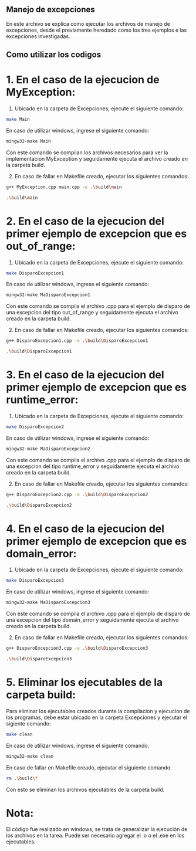 ## Manejo de excepciones

En este archivo se explica como ejecutar los archivos de manejo de excepciones, desde el previamente heredado como los tres ejemplos e las excepciones investigadas.

## Como utilizar los codigos

# 1. En el caso de la ejecucion de MyException:

1. Ubicado en la carpeta de Excepciones, ejecute el siguiente comando:

```bash
make Main
```

En caso de utilizar windows, ingrese el siguiente comando:

```bash
mingw32-make Main
```

Con este comando se compilan los archivos necesarios para ver la implementacion MyException y seguidamente ejecuta el archivo creado en la carpeta build.

2. En caso de fallar en Makefile creado, ejecutar los siguientes comandos:

```bash
g++ MyException.cpp main.cpp -o .\build\main
```

```bash
.\build\main
```

# 2. En el caso de la ejecucion del primer ejemplo de excepcion que es out_of_range:

1. Ubicado en la carpeta de Excepciones, ejecute el siguiente comando:

```bash
make DisparoExcepcion1
```

En caso de utilizar windows, ingrese el siguiente comando:

```bash
mingw32-make MaDisparoExcepcion1
```

Con este comando se compila el archivo .cpp para el ejemplo de disparo de una excepcion del tipo out_of_range y seguidamente ejecuta el archivo creado en la carpeta build.

2. En caso de fallar en Makefile creado, ejecutar los siguientes comandos:

```bash
g++ DisparoExcepcion1.cpp -o .\build\DisparoExcepcion1
```

```bash
.\build\DisparoExcepcion1
```

# 3. En el caso de la ejecucion del primer ejemplo de excepcion que es runtime_error:

1. Ubicado en la carpeta de Excepciones, ejecute el siguiente comando:

```bash
make DisparoExcepcion2
```

En caso de utilizar windows, ingrese el siguiente comando:

```bash
mingw32-make MaDisparoExcepcion2
```

Con este comando se compila el archivo .cpp para el ejemplo de disparo de una excepcion del tipo runtime_error y seguidamente ejecuta el archivo creado en la carpeta build.

2. En caso de fallar en Makefile creado, ejecutar los siguientes comandos:

```bash
g++ DisparoExcepcion2.cpp -o .\build\DisparoExcepcion2
```

```bash
.\build\DisparoExcepcion2
```

# 4. En el caso de la ejecucion del primer ejemplo de excepcion que es domain_error:

1. Ubicado en la carpeta de Excepciones, ejecute el siguiente comando:

```bash
make DisparoExcepcion3
```

En caso de utilizar windows, ingrese el siguiente comando:

```bash
mingw32-make MaDisparoExcepcion3
```

Con este comando se compila el archivo .cpp para el ejemplo de disparo de una excepcion del tipo domain_error y seguidamente ejecuta el archivo creado en la carpeta build.

2. En caso de fallar en Makefile creado, ejecutar los siguientes comandos:

```bash
g++ DisparoExcepcion3.cpp -o .\build\DisparoExcepcion3
```

```bash
.\build\DisparoExcepcion3
```

# 5. Eliminar los ejecutables de la carpeta build:

Para eliminar los ejecutables creados durante la compilacion y ejecucion de los programas, debe estar ubicado en la carpeta Excepciones y ejecutar el sigiente comando:

```bash
make clean
```

En caso de utilizar windows, ingrese el siguiente comando:

```bash
mingw32-make clean
```

En caso de fallar en Makefile creado, ejecutar el siguiente comando:

```bash
rm .\build\*
```

Con esto se eliminan los archivos ejecutables de la carpeta build.




# Nota:
El código fue realizado en windows, se trata de generalizar la ejecución de los archivos en la tarea.
Puede ser necesario agregar el .o o el .exe en los ejecutables.
